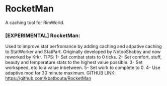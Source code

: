 # RocketMan
A caching tool for RimWorld.
### [EXPERIMENTAL] RocketMan: 
Used to improve stat perfromance by adding caching and adpative caching to StatWorker and StatPart.
Originally developed by NotooShabby and now reworked by Krkr. TIPS:
1- Set combat stats to 0 ticks.
2- Set comfort, stuff, beauty and temperature stats to the highest value possible.
3- Set workspeed, etc to a value inbetween.
5- Set work to complete to 0.
4- Use adaptive mod for 30 minute maximum.
GITHUB LINK: https://github.com/kbatbouta/RocketMan
